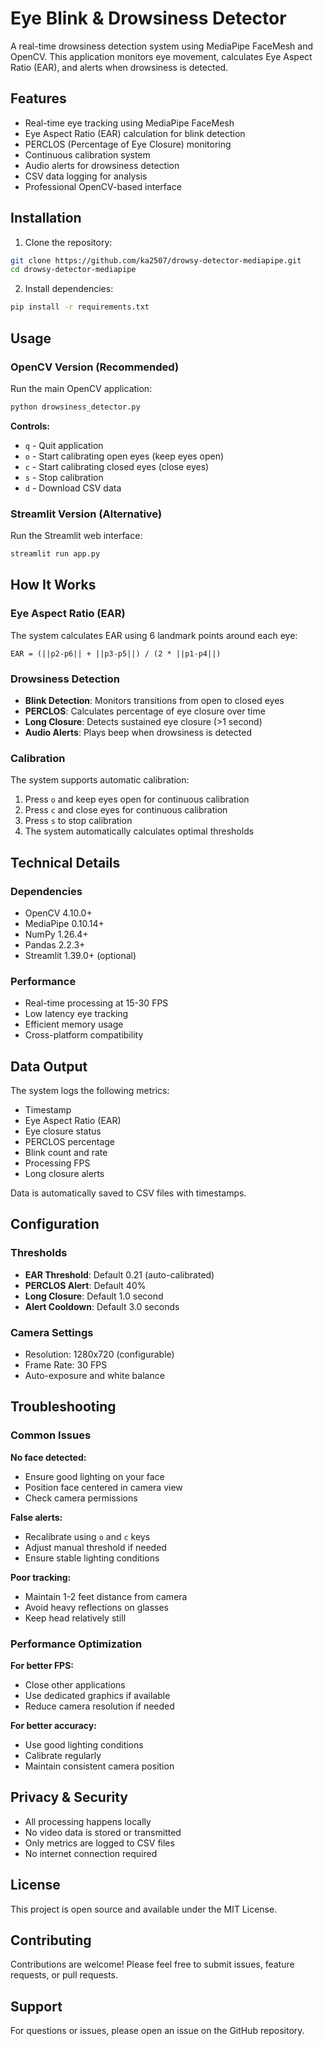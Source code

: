 # Eye Blink & Drowsiness Detector

A real-time drowsiness detection system using MediaPipe FaceMesh and OpenCV. This application monitors eye movement, calculates Eye Aspect Ratio (EAR), and alerts when drowsiness is detected.

## Features

- Real-time eye tracking using MediaPipe FaceMesh
- Eye Aspect Ratio (EAR) calculation for blink detection
- PERCLOS (Percentage of Eye Closure) monitoring
- Continuous calibration system
- Audio alerts for drowsiness detection
- CSV data logging for analysis
- Professional OpenCV-based interface

## Installation

1. Clone the repository:
```bash
git clone https://github.com/ka2507/drowsy-detector-mediapipe.git
cd drowsy-detector-mediapipe
```

2. Install dependencies:
```bash
pip install -r requirements.txt
```

## Usage

### OpenCV Version (Recommended)

Run the main OpenCV application:
```bash
python drowsiness_detector.py
```

**Controls:**
- `q` - Quit application
- `o` - Start calibrating open eyes (keep eyes open)
- `c` - Start calibrating closed eyes (close eyes)
- `s` - Stop calibration
- `d` - Download CSV data

### Streamlit Version (Alternative)

Run the Streamlit web interface:
```bash
streamlit run app.py
```

## How It Works

### Eye Aspect Ratio (EAR)
The system calculates EAR using 6 landmark points around each eye:
```
EAR = (||p2-p6|| + ||p3-p5||) / (2 * ||p1-p4||)
```

### Drowsiness Detection
- **Blink Detection**: Monitors transitions from open to closed eyes
- **PERCLOS**: Calculates percentage of eye closure over time
- **Long Closure**: Detects sustained eye closure (>1 second)
- **Audio Alerts**: Plays beep when drowsiness is detected

### Calibration
The system supports automatic calibration:
1. Press `o` and keep eyes open for continuous calibration
2. Press `c` and close eyes for continuous calibration
3. Press `s` to stop calibration
4. The system automatically calculates optimal thresholds

## Technical Details

### Dependencies
- OpenCV 4.10.0+
- MediaPipe 0.10.14+
- NumPy 1.26.4+
- Pandas 2.2.3+
- Streamlit 1.39.0+ (optional)

### Performance
- Real-time processing at 15-30 FPS
- Low latency eye tracking
- Efficient memory usage
- Cross-platform compatibility

## Data Output

The system logs the following metrics:
- Timestamp
- Eye Aspect Ratio (EAR)
- Eye closure status
- PERCLOS percentage
- Blink count and rate
- Processing FPS
- Long closure alerts

Data is automatically saved to CSV files with timestamps.

## Configuration

### Thresholds
- **EAR Threshold**: Default 0.21 (auto-calibrated)
- **PERCLOS Alert**: Default 40%
- **Long Closure**: Default 1.0 second
- **Alert Cooldown**: Default 3.0 seconds

### Camera Settings
- Resolution: 1280x720 (configurable)
- Frame Rate: 30 FPS
- Auto-exposure and white balance

## Troubleshooting

### Common Issues

**No face detected:**
- Ensure good lighting on your face
- Position face centered in camera view
- Check camera permissions

**False alerts:**
- Recalibrate using `o` and `c` keys
- Adjust manual threshold if needed
- Ensure stable lighting conditions

**Poor tracking:**
- Maintain 1-2 feet distance from camera
- Avoid heavy reflections on glasses
- Keep head relatively still

### Performance Optimization

**For better FPS:**
- Close other applications
- Use dedicated graphics if available
- Reduce camera resolution if needed

**For better accuracy:**
- Use good lighting conditions
- Calibrate regularly
- Maintain consistent camera position

## Privacy & Security

- All processing happens locally
- No video data is stored or transmitted
- Only metrics are logged to CSV files
- No internet connection required

## License

This project is open source and available under the MIT License.

## Contributing

Contributions are welcome! Please feel free to submit issues, feature requests, or pull requests.

## Support

For questions or issues, please open an issue on the GitHub repository.